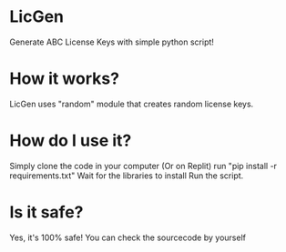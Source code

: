 # LicGen
Generate ABC License Keys with simple python script!

# How it works?

LicGen uses "random" module that creates random license keys.

# How do I use it?

Simply clone the code in your computer (Or on Replit)
run "pip install -r requirements.txt"
Wait for the libraries to install
Run the script.

# Is it safe?

Yes, it's 100% safe! You can check the sourcecode by yourself
